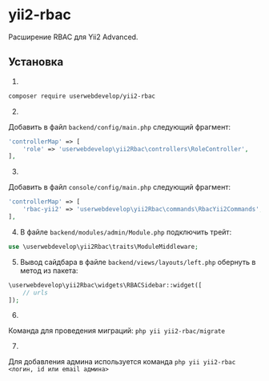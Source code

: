 # yii2-rbac

Расширение RBAC для Yii2 Advanced.

## Установка

1. 
```bash
composer require userwebdevelop/yii2-rbac
```
2. 
Добавить в файл `backend/config/main.php` следующий фрагмент:
```php
'controllerMap' => [
    'role' => 'userwebdevelop\yii2Rbac\controllers\RoleController',
],
```

3. 
Добавить в файл `console/config/main.php` следующий фрагмент:
```php
'controllerMap' => [
    'rbac-yii2' => 'userwebdevelop\yii2Rbac\commands\RbacYii2Commands',
],
```

4. В файле `backend/modules/admin/Module.php` подключить трейт:
```php
use \userwebdevelop\yii2Rbac\traits\ModuleMiddleware;
```

5. Вывод сайдбара в файле `backend/views/layouts/left.php` обернуть в метод из пакета:
```php
\userwebdevelop\yii2Rbac\widgets\RBACSidebar::widget([
    // urls
]);
```

6. 
Команда для проведения миграций:
`php yii yii2-rbac/migrate`

7. 
Для добавления админа используется команда `php yii yii2-rbac <логин, id или email админа>`